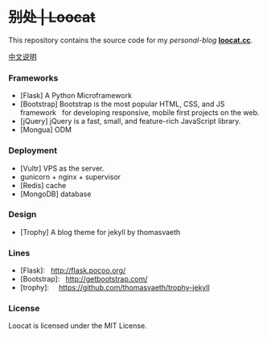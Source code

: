 ~~别处 | Loocat~~
=======================


This repository contains the source code for my *personal-blog* **[loocat.cc](http://loocat.cc)**.

[中文说明](https://github.com/chidaobanjiu/loocat.cc/wiki/MANA2077.com-%E4%B8%AD%E6%96%87%E8%AF%B4%E6%98%8E)


### Frameworks

-  [Flask]  A Python Microframework
-  [Bootstrap]  Bootstrap is the most popular HTML, CSS, and JS framework 
   for developing responsive, mobile first projects on the web.
-  [jQuery]  jQuery is a fast, small, and feature-rich JavaScript library.
-  [Mongua] ODM

### Deployment

-  [Vultr] VPS as the server.
-  gunicorn + nginx + supervisor
-  [Redis] cache
-  [MongoDB] database

### Design

- [Trophy] A blog theme for jekyll by thomasvaeth

### Lines

- [Flask]:    http://flask.pocoo.org/
- [Bootstrap]:    http://getbootstrap.com/
- [trophy]:     https://github.com/thomasvaeth/trophy-jekyll

### License

Loocat is licensed under the MIT License.
